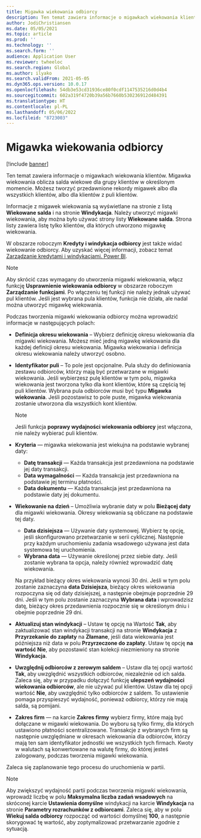 ```yaml
---
title: Migawka wiekowania odbiorcy
description: Ten temat zawiera informacje o migawkach wiekowania klientów. Migawka wiekowania oblicza salda wiekowe dla grupy klientów w określonym momencie.
author: JodiChristiansen
ms.date: 05/05/2021
ms.topic: article
ms.prod: ''
ms.technology: ''
ms.search.form: ''
audience: Application User
ms.reviewer: twheeloc
ms.search.region: Global
ms.author: ilyako
ms.search.validFrom: 2021-05-05
ms.dyn365.ops.version: 10.0.17
ms.openlocfilehash: 54db3e53cd31936ce80f0cdf1147535216d0d4b4
ms.sourcegitcommit: 602a319f4720b39a56b7660b530236912d484391
ms.translationtype: HT
ms.contentlocale: pl-PL
ms.lasthandoff: 05/06/2022
ms.locfileid: "8723003"
---
```

# <a name="customer-aging-snapshots"></a>Migawka wiekowania odbiorcy 

[!include [banner](../includes/banner.md)]

Ten temat zawiera informacje o migawkach wiekowania klientów. Migawka wiekowania oblicza salda wiekowe dla grupy klientów w określonym momencie. Możesz tworzyć przedawnione rekordy migawek albo dla wszystkich klientów, albo dla klientów z puli klientów.

Informacje z migawek wiekowania są wyświetlane na stronie z listą **Wiekowane salda** i na stronie **Windykacja**. Należy utworzyć migawki wiekowania, aby można było używać strony listy **Wiekowane salda**. Strona listy zawiera listę tylko klientów, dla których utworzono migawkę wiekowania.

W obszarze roboczym **Kredyty i windykacja odbiorcy** jest także widać wiekowanie odbiorcy. Aby uzyskać więcej informacji, zobacz temat [Zarządzanie kredytami i windykacjami. Power BI](credit-collections-power-bi.md).

> [!NOTE]
> Aby skrócić czas wymagany do utworzenia migawki wiekowania, włącz funkcję **Usprawnienie wiekowania odbiorcy** w obszarze roboczym **Zarządzanie funkcjami**. Po włączeniu tej funkcji nie należy jednak używać pul klientów. Jeśli jest wybrana pula klientów, funkcja nie działa, ale nadal można utworzyć migawkę wiekowania.

Podczas tworzenia migawki wiekowania odbiorcy można wprowadzić informacje w następujących polach:

- **Definicja okresu wiekowania** – Wybierz definicję okresu wiekowania dla migawki wiekowania. Możesz mieć jedną migawkę wiekowania dla każdej definicji okresu wiekowania. Migawka wiekowania i definicja okresu wiekowania należy utworzyć osobno.
- **Identyfikator puli** – To pole jest opcjonalne. Pula służy do definiowania zestawu odbiorców, którzy mają być przetwarzane w migawki wiekowania. Jeśli wybierzesz pulę klientów w tym polu, migawka wiekowania jest tworzona tylko dla kont klientów, które są częścią tej puli klientów. Wybrana pula odbiorców musi być typu **Migawka wiekowania**. Jeśli pozostawisz to pole puste, migawka wiekowania zostanie utworzona dla wszystkich kont klientów.

    > [!NOTE]
    > Jeśli funkcja **poprawy wydajności wiekowania odbiorcy** jest włączona, nie należy wybierać puli klientów.

- **Kryteria** — migawka wiekowania jest wiekujna na podstawie wybranej daty:

    - **Datę transakcji** — Każda transakcja jest przedawniona na podstawie jej daty transakcji.
    - **Data wymagalności** — Każda transakcja jest przedawniona na podstawie jej terminu płatności.
    - **Data dokumentu** — Każda transakcja jest przedawniona na podstawie daty jej dokumentu.

- **Wiekowanie na dzień** – Umożliwia wybranie daty w polu **Bieżącej daty** dla migawki wiekowania. Okresy wiekowania są obliczane na podstawie tej daty. 

    - **Data dzisiejsza** — Używanie daty systemowej. Wybierz tę opcję, jeśli skonfigurowano przetwarzanie w serii cyklicznej. Następnie przy każdym uruchomieniu zadania wsadowego używana jest data systemowa tej uruchomienia.
    - **Wybrana data** — Używanie określonej przez siebie daty. Jeśli zostanie wybrana ta opcja, należy również wprowadzić datę wiekowania.

    Na przykład bieżący okres wiekowania wynosi 30 dni. Jeśli w tym polu zostanie zaznaczyna **data Dzisiejsza**, bieżący okres wiekowania rozpoczyna się od daty dzisiejszej, a następnie obejmuje poprzednie 29 dni. Jeśli w tym polu zostanie zaznaczyna **Wybrana data** i wprowadzisz datę, bieżący okres przedawnienia rozpocznie się w określonym dniu i obejmie poprzednie 29 dni.

- **Aktualizuj stan windykacji** – Ustaw tę opcję na Wartość **Tak**, aby zaktualizować stan windykacji transakcji na stronie **Windykacja** z **Przyrzekanie do zapłaty** na **Złamane**, jeśli data wiekowania jest późniejsza niż data w polu **Przyrzeczone do zapłaty**. Ustaw tę opcję **na wartość Nie**, aby pozostawić stan kolekcji niezmieniony na stronie **Windykacja**.
- **Uwzględnij odbiorców z zerowym saldem** – Ustaw dla tej opcji wartość **Tak**, aby uwzględnić wszystkich odbiorców, niezależnie od ich salda. Zaleca się, aby w przypadku dołączyć funkcję **ulepszeń wydajności wiekowania odbiorców**, ale nie używać pul klientów. Ustaw dla tej opcji wartość **Nie**, aby uwzględnić tylko odbiorców z saldem. To ustawienie pomaga przyspieszyć wydajność, ponieważ odbiorcy, którzy nie mają salda, są pomijani.
- **Zakres firm** — na karcie **Zakres firmy** wybierz firmy, które mają być dołączane w migawki wiekowania. Do wyboru są tylko firmy, dla których ustawiono płatności scentralizowane. Transakcje z wybranych firm są następnie uwzględniane w okresach wiekowania dla odbiorców, którzy mają ten sam identyfikator jednostki we wszystkich tych firmach. Kwoty w walutach są konwertowane na walutę firmy, do której jesteś zalogowany, podczas tworzenia migawki wiekowania.

Zaleca się zaplanowanie tego procesu do uruchomienia w partii.

> [!NOTE]
> Aby zwiększyć wydajność partii podczas tworzenia migawki wiekowania, wprowadź liczbę w polu **Maksymalna liczba zadań wsadowych** na skróconej karcie **Ustawienia domyślne** windykacji na karcie **Windykacja** na stronie **Parametry rozrachunków z odbiorcami**. Zaleca się, aby w polu **Wiekuj salda odbiorcy** rozpocząć od wartości domyślnej **100**, a następnie skorygować tę wartość, aby zoptymalizować przetwarzanie zgodnie z sytuacją.

